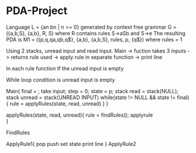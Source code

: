 # PDA-Project

Language L = {an bn | n >= 0}
generated by context free grammar G = ({a,b,S}, {a,b}, R, S)
  where R contains rules S->aSb and S->e
The resulting PDA is 
  M1 = ({p,q,qa,qb,q$}, {a,b}, {a,b,S}, rules, p, {q$})
  where rules =
      1 
 

Using 2 stacks, unread input and read input.
Main -> fuction takes 3 inputs -> returns rule used -> apply rule in separate function -> print line

In each rule function 
  If the unread input is empty
  
  While loop condition is unread input is empty
  
  
  
  
  
  
  
  
  
  
  Main{
    final = ;
    take input;
    step = 0;
    state = p;
    stack read = stack(NULL);
    stack unread = stack(UNREAD INPUT)
    while(state != NULL && state != final){
      rule = applyRules(state, read, unread)
    }
  }
  
  
  applyRules(state, read, unread){
      rule = findRules();
      applyrule   
  }
  
  FindRules
  
  ApplyRule1{
    pop
    push 
    set state
    print line
  }
  ApplyRule2
  
  
  
  
